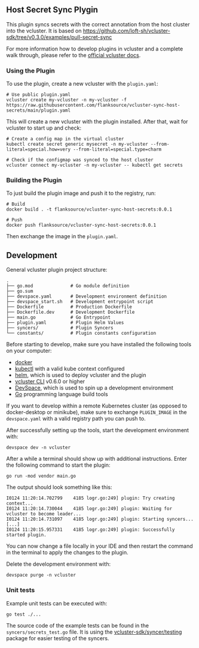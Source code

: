 ## Host Secret Sync Plygin

This plugin syncs secrets with the correct annotation from the host cluster into
the vcluster. It is based on
https://github.com/loft-sh/vcluster-sdk/tree/v0.3.0/examples/pull-secret-sync

For more information how to develop plugins in vcluster and a complete walk
through, please refer to the [official vcluster docs](https://www.vcluster.com/docs/plugins/overview).

### Using the Plugin

To use the plugin, create a new vcluster with the `plugin.yaml`:

```
# Use public plugin.yaml
vcluster create my-vcluster -n my-vcluster -f https://raw.githubusercontent.com/flanksource/vcluster-sync-host-secrets/main/plugin.yaml
```

This will create a new vcluster with the plugin installed. After that, wait for vcluster to start up and check:

```
# Create a config map in the virtual cluster
kubectl create secret generic mysecret -n my-vcluster --from-literal=special.how=very --from-literal=special.type=charm

# Check if the configmap was synced to the host cluster
vcluster connect my-vcluster -n my-vcluster -- kubectl get secrets
```

### Building the Plugin
To just build the plugin image and push it to the registry, run:
```
# Build
docker build . -t flanksource/vcluster-sync-host-secrets:0.0.1

# Push
docker push flanksource/vcluster-sync-host-secrets:0.0.1
```

Then exchange the image in the `plugin.yaml`.

## Development

General vcluster plugin project structure:
```
.
├── go.mod              # Go module definition
├── go.sum
├── devspace.yaml       # Development environment definition
├── devspace_start.sh   # Development entrypoint script
├── Dockerfile          # Production Dockerfile
├── Dockerfile.dev      # Development Dockerfile
├── main.go             # Go Entrypoint
├── plugin.yaml         # Plugin Helm Values
├── syncers/            # Plugin Syncers
└── constants/          # Plugin constants configuration
```

Before starting to develop, make sure you have installed the following tools on
your computer:
- [docker](https://docs.docker.com/)
- [kubectl](https://kubernetes.io/docs/tasks/tools/) with a valid kube context
  configured
- [helm](https://helm.sh/docs/intro/install/), which is used to deploy vcluster
  and the plugin
- [vcluster CLI](https://www.vcluster.com/docs/getting-started/setup) v0.6.0 or
  higher
- [DevSpace](https://devspace.sh/cli/docs/quickstart), which is used to spin up
  a development environment
- [Go](https://go.dev/dl/) programming language build tools

If you want to develop within a remote Kubernetes cluster (as opposed to
docker-desktop or minikube), make sure to exchange `PLUGIN_IMAGE` in the
`devspace.yaml` with a valid registry path you can push to.

After successfully setting up the tools, start the development environment with:
```
devspace dev -n vcluster
```

After a while a terminal should show up with additional instructions. Enter the
following command to start the plugin:
```
go run -mod vendor main.go
```

The output should look something like this:
```
I0124 11:20:14.702799    4185 logr.go:249] plugin: Try creating context...
I0124 11:20:14.730044    4185 logr.go:249] plugin: Waiting for vcluster to become leader...
I0124 11:20:14.731097    4185 logr.go:249] plugin: Starting syncers...
[...]
I0124 11:20:15.957331    4185 logr.go:249] plugin: Successfully started plugin.
```

You can now change a file locally in your IDE and then restart the command in
the terminal to apply the changes to the plugin.

Delete the development environment with:
```
devspace purge -n vcluster
```

### Unit tests
Example unit tests can be executed with:
```
go test ./...
```

The source code of the example tests can be found in the
`syncers/secrets_test.go` file.
It is using the [vcluster-sdk/syncer/testing](https://pkg.go.dev/github.com/loft-sh/vcluster-sdk/syncer/testing)
package for easier testing of the syncers.
